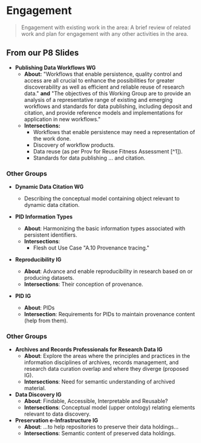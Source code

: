 # Engagement

> Engagement with existing work in the area: A brief review of related
> work and plan for engagement with any other activities in the area.

## From our P8 Slides

-   **Publishing Data Workflows WG**
    -   **About:** "Workflows that enable persistence, quality control
        and access are all crucial to enhance the possibilities for
        greater discoverability as well as efficient and reliable reuse
        of research data." **and** "The objectives of this Working
        Group are to provide an analysis of a representative range of
        existing and emerging workflows and standards for data
        publishing, including deposit and citation, and provide
        reference models and implementations for application in new
        workflows."
    -   **Intersections:**
        -   Workflows that enable persistence may need a representation
            of the work done.
        -   Discovery of workflow products.
        -   Data reuse (as per Prov for Reuse Fitness Assessment [^1]).
        -   Standards for data publishing ... and citation.

### Other Groups

-   **Dynamic Data Citation WG**
    -   Describing the conceptual model
        containing object relevant to dynamic data citation.

-   **PID Information Types**
    -   **About**: Harmonizing the basic
        information types associated with persistent identifiers.
    -   **Intersections**:
        -   Flesh out Use Case "A.10 Provenance tracing."
-   **Reproducibility IG**
    -   **About**: Advance and enable
        reproducibility in research based on or producing datasets.
    -   **Intersections**: Their conception
        of provenance.
-   **PID IG**
    -   **About**: PIDs
    -   **Intersection**: Requirements for PIDs to
        maintain provenance content (help from them).


### Other Groups

-   **Archives and Records Professionals for Research Data IG**
    -   **About**: Explore the areas where the principles
        and practices in the information disciplines of archives,
        records management, and research data curation overlap and where
        they diverge (proposed IG).
    -   **Intersections**: Need for semantic understanding of archived
        material.
-   **Data Discovery IG**
    -   **About**: Findable, Accessible, Interpretable and Reusable?
    -   **Intersections**: Conceptual model (upper ontology) relating
        elements relevant to data discovery.
-   **Preservation e-Infrastructure IG**
    -   **About**: ...to help repositories to preserve their data
        holdings...
    -   **Intersections**: Semantic content of preserved data holdings.

